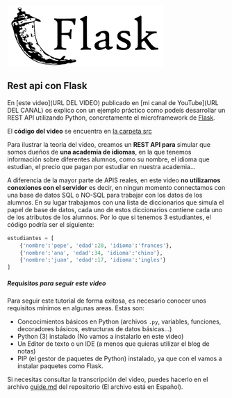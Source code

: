 ![Flask Logo](https://github.com/PabloCorbCon/youtube/blob/master/flask-api/images/flask-logo.png "Flask Logo")
## Rest api con Flask
En [este video](URL DEL VIDEO) publicado en [mi canal de YouTube](URL DEL CANAL) os explico con un ejemplo práctico como podeís desarrollar un REST API utilizando Python, concretamente el microframework de [Flask](https://palletsprojects.com/p/flask/).

El **código del video** se encuentra en [la carpeta src](https://github.com/PabloCorbCon/youtube/blob/master/flask-api/src)

Para ilustrar la teoría del video, creamos un **REST API para** simular que somos dueños de **una academia de idiomas**, en la que tenemos información sobre diferentes alumnos, como su nombre, el idioma que estudian, el precio que pagan por estudiar en nuestra academia...

A diferencia de la mayor parte de APIS reales, en este video **no utilizamos conexiones con el servidor** es decir, en ningun momento connectamos con una base de datos SQL o NO-SQL para trabajar con los datos de los alumnos. En su lugar trabajamos con una lista de diccionarios que simula el papel de base de datos, cada uno de estos diccionarios contiene cada uno de los atributos de los alumnos. Por lo que si tenemos 3 estudiantes, el código podría ser el siguiente:
```python
estudiantes = [
	{'nombre':'pepe', 'edad':20, 'idioma':'frances'},
	{'nombre':'ana', 'edad':34, 'idioma':'chino'},
	{'nombre':'juan', 'edad':17, 'idioma':'ingles'}
]
```
##### Requisitos para seguir este video
Para seguir este tutorial de forma exitosa, es necesario conocer unos requisitos mínimos en algunas areas. Estas son:

* Concocimientos básicos en Python (archivos  `.py`, variables, funciones, decoradores básicos, estructuras de datos básicas...)
* Python (3) instalado (No vamos a instalarlo en este video)
* Un Editor de texto o un IDE (a menos que quieras utilizar el blog de notas)
* PIP (el gestor de paquetes de Python) instalado, ya que con el vamos a instalar paquetes como Flask.

Si necesitas consultar la transcripción del video, puedes hacerlo en el archivo [guide.md](https://github.com/PabloCorbCon/youtube/blob/master/flask-api/guide.md) del repositorio (El archivo está en Español).